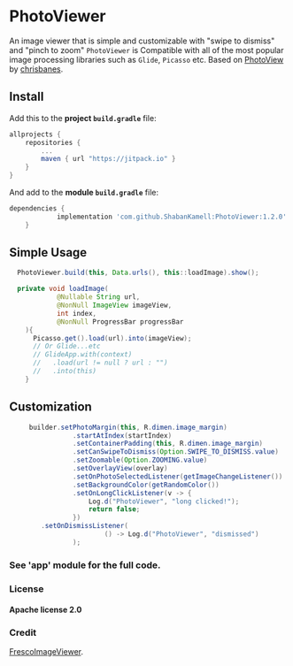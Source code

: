 
# PhotoViewer
An image viewer that is simple and customizable with "swipe to dismiss" and "pinch to zoom" 
`PhotoViewer` is Compatible with all of the most popular image processing libraries such as `Glide`, `Picasso` etc.
Based on [PhotoView](https://github.com/chrisbanes/PhotoView) by [chrisbanes](https://github.com/chrisbanes).

## Install
Add this to the **project `build.gradle`** file:
```gradle
allprojects {
    repositories {
        ...
        maven { url "https://jitpack.io" }
    }
}
```

And add to the **module `build.gradle`** file:
```gradle
dependencies {
	        implementation 'com.github.ShabanKamell:PhotoViewer:1.2.0'
	}
```

## Simple Usage
```java
  PhotoViewer.build(this, Data.urls(), this::loadImage).show();

  private void loadImage(
            @Nullable String url,
            @NonNull ImageView imageView,
            int index,
            @NonNull ProgressBar progressBar
    ){
      Picasso.get().load(url).into(imageView);
      // Or Glide...etc
      // GlideApp.with(context)
      //   .load(url != null ? url : "")
      //   .into(this)
    }
```

## Customization
```java
     builder.setPhotoMargin(this, R.dimen.image_margin)
                .startAtIndex(startIndex)
                .setContainerPadding(this, R.dimen.image_margin)
                .setCanSwipeToDismiss(Option.SWIPE_TO_DISMISS.value)
                .setZoomable(Option.ZOOMING.value)
                .setOverlayView(overlay)
                .setOnPhotoSelectedListener(getImageChangeListener())
                .setBackgroundColor(getRandomColor())
                .setOnLongClickListener(v -> {
                    Log.d("PhotoViewer", "long clicked!");
                    return false;
                })
		.setOnDismissListener(
                        () -> Log.d("PhotoViewer", "dismissed")
                );
```

### See 'app' module for the full code.

### License

#### Apache license 2.0

### Credit
 [FrescoImageViewer](https://github.com/stfalcon-studio/FrescoImageViewer).
